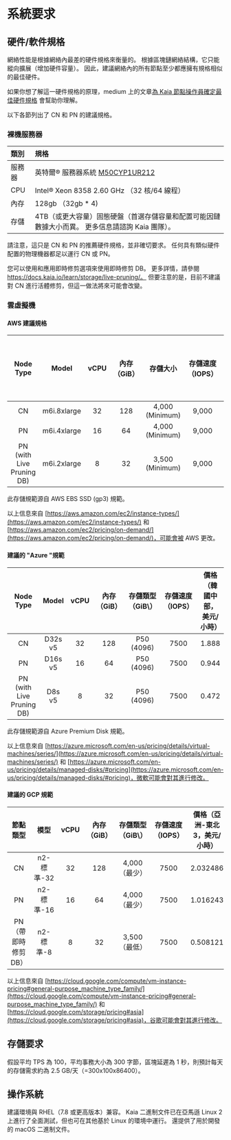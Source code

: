 # 系統要求

## 硬件/軟件規格<a id="h-w-specification"></a>

網絡性能是根據網絡內最差的硬件規格來衡量的。 根據區塊鏈網絡結構，它只能縱向擴展（增加硬件容量）。 因此，建議網絡內的所有節點至少都應擁有規格相似的最佳硬件。

如果你想了解這一硬件規格的原理，medium 上的文章[為 Kaia 節點操作員確定最佳硬件規格](https://klaytn.foundation/node-operator-optimal-specs/) 會幫助你理解。

以下各節列出了 CN 和 PN 的建議規格。

### 裸機服務器<a id="bare-metal-server"></a>

| 類別  | 規格                                                                                                                                         |
| :-- | :----------------------------------------------------------------------------------------------------------------------------------------- |
| 服務器 | 英特爾® 服務器系統 [M50CYP1UR212](https://www.intel.sg/content/www/xa/en/products/sku/214842/intel-server-system-m50cyp1ur212/specifications.html) |
| CPU | Intel® Xeon 8358 2.60 GHz （32 核/64 線程）                                                                                     |
| 內存  | 128gb （32gb \* 4\)                                                                                                                        |
| 存儲  | 4TB（或更大容量）固態硬盤（首選存儲容量和配置可能因鏈數據大小而異。 更多信息請諮詢 Kaia 團隊）。                                                                                      |

請注意，這只是 CN 和 PN 的推薦硬件規格，並非確切要求。 任何具有類似硬件配置的物理機器都足以運行 CN 或 PN。

您可以使用和應用即時修剪選項來使用即時修剪 DB。 更多詳情，請參閱 https://docs.kaia.io/learn/storage/live-pruning/。 但要注意的是，目前不建議對 CN 進行活體修剪，但這一做法將來可能會改變。

### 雲虛擬機<a id="cloud-vm"></a>

#### AWS 建議規格<a id="recommended-specification-for-aws"></a>

|                   Node Type                  |            Model            | vCPU | 內存（GiB） |                存儲大小                | 存儲速度（IOPS） |     價格（首爾地區，美元/小時）    |
| :------------------------------------------: | :-------------------------: | :--: | :-----: | :--------------------------------: | :--------: | :-------------------: |
|                      CN                      | m6i.8xlarge |  32  |   128   | 4,000 (Minimum) |    9,000   | 1.888 |
|                      PN                      | m6i.4xlarge |  16  |    64   | 4,000 (Minimum) |    9,000   | 0.944 |
| PN (with Live Pruning DB) | m6i.2xlarge |   8  |    32   | 3,500 (Minimum) |    9,000   | 0.472 |

此存儲規範源自 AWS EBS SSD (gp3) 規範。

以上信息來自 [https://aws.amazon.com/ec2/instance-types/](https://aws.amazon.com/ec2/instance-types/) 和 [https://aws.amazon.com/ec2/pricing/on-demand/](https://aws.amazon.com/ec2/pricing/on-demand/)，可能會被 AWS 更改。

#### 建議的 "Azure "規範<a id="recommended-specification-for-azure"></a>

|                   Node Type                  |  Model  | vCPU | 內存（GiB） |          存儲類型 （GiB\）          | 存儲速度（IOPS） |     價格（韓國中部，美元/小時）    |
| :------------------------------------------: | :-----: | :--: | :-----: | :---------------------------: | :--------: | :-------------------: |
|                      CN                      | D32s v5 |  32  |   128   | P50 (4096) |    7500    | 1.888 |
|                      PN                      | D16s v5 |  16  |    64   | P50 (4096) |    7500    | 0.944 |
| PN (with Live Pruning DB) |  D8s v5 |   8  |    32   | P50 (4096) |    7500    | 0.472 |

此存儲規範源自 Azure Premium Disk 規範。

以上信息來自 [https://azure.microsoft.com/en-us/pricing/details/virtual-machines/series/](https://azure.microsoft.com/en-us/pricing/details/virtual-machines/series/) 和 [https://azure.microsoft.com/en-us/pricing/details/managed-disks/#pricing](https://azure.microsoft.com/en-us/pricing/details/managed-disks/#pricing)，微軟可能會對其進行修改。

#### 建議的 GCP 規範<a id="recommended-specification-for-gcp"></a>

|     節點類型     |     模型    | vCPU | 內存（GiB） | 存儲類型 （GiB\） | 存儲速度（IOPS） |     價格（亞洲-東北3，美元/小時）     |
| :----------: | :-------: | :--: | :-----: | :---------: | :--------: | :----------------------: |
|      CN      | n2- 標準-32 |  32  |   128   |  4,000（最少）  |    7500    | 2.032486 |
|      PN      | n2- 標準-16 |  16  |    64   |  4,000（最少）  |    7500    | 1.016243 |
| PN（帶即時修剪 DB） |  n2- 標準-8 |   8  |    32   |  3,500（最低）  |    7500    | 0.508121 |

以上信息來自 [https://cloud.google.com/compute/vm-instance-pricing#general-purpose_machine_type_family/](https://cloud.google.com/compute/vm-instance-pricing#general-purpose_machine_type_family/) 和 [https://cloud.google.com/storage/pricing#asia](https://cloud.google.com/storage/pricing#asia)，谷歌可能會對其進行修改。

## 存儲要求<a id="storage-requirements"></a>

假設平均 TPS 為 100，平均事務大小為 300 字節，區塊延遲為 1 秒，則預計每天的存儲需求約為 2.5 GB/天（=300x100x86400）。

## 操作系統<a id="operating-system"></a>

建議環境與 RHEL（7.8 或更高版本）兼容。
Kaia 二進制文件已在亞馬遜 Linux 2 上進行了全面測試，但也可在其他基於 Linux 的環境中運行。 還提供了用於開發的 macOS 二進制文件。

